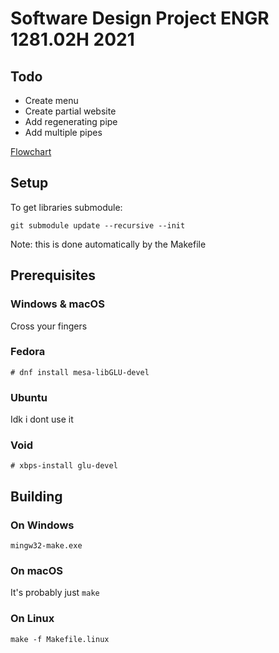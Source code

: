# Software Design Project ENGR 1281.02H 2021

## Todo
* Create menu
* Create partial website
* Add regenerating pipe
* Add multiple pipes

[Flowchart](https://www.figma.com/file/E5ZmUvbhixMxcTwcUR0In5/SDP-21-Flowchart?node-id=0%3A1)

## Setup
To get libraries submodule:

    git submodule update --recursive --init

Note: this is done automatically by the Makefile

## Prerequisites

### Windows & macOS

Cross your fingers

### Fedora

    # dnf install mesa-libGLU-devel

### Ubuntu

Idk i dont use it

### Void

    # xbps-install glu-devel

## Building

### On Windows

    mingw32-make.exe

### On macOS

It's probably just `make`

### On Linux

    make -f Makefile.linux
